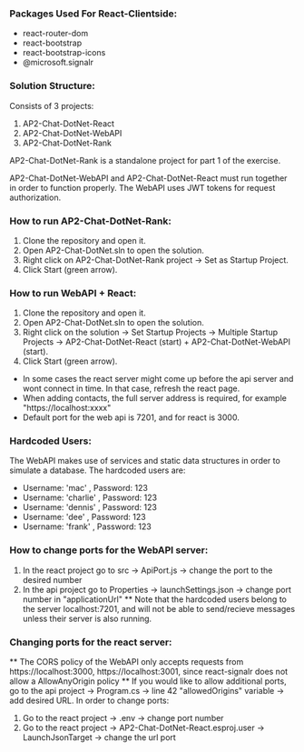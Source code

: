 ### Packages Used For React-Clientside:

- react-router-dom
- react-bootstrap
- react-bootstrap-icons
- @microsoft.signalr

### Solution Structure:

Consists of 3 projects:
1) AP2-Chat-DotNet-React
2) AP2-Chat-DotNet-WebAPI
3) AP2-Chat-DotNet-Rank

AP2-Chat-DotNet-Rank is a standalone project for part 1 of the exercise.

AP2-Chat-DotNet-WebAPI and AP2-Chat-DotNet-React must run together in order to function properly.
The WebAPI uses JWT tokens for request authorization.

### How to run AP2-Chat-DotNet-Rank:
1) Clone the repository and open it.
2) Open AP2-Chat-DotNet.sln to open the solution.
3) Right click on AP2-Chat-DotNet-Rank project -> Set as Startup Project.
4) Click Start (green arrow).

### How to run WebAPI + React:
1) Clone the repository and open it.
2) Open AP2-Chat-DotNet.sln to open the solution.
3) Right click on the solution -> Set Startup Projects -> Multiple Startup Projects -> AP2-Chat-DotNet-React (start) + AP2-Chat-DotNet-WebAPI (start).
4) Click Start (green arrow).
* In some cases the react server might come up before the api server and wont connect in time. In that case, refresh the react page.
* When adding contacts, the full server address is required, for example "https://localhost:xxxx"
* Default port for the web api is 7201, and for react is 3000.

### Hardcoded Users:
The WebAPI makes use of services and static data structures in order to simulate a database.
The hardcoded users are:
- Username: 'mac' , Password: 123
- Username: 'charlie' , Password: 123
- Username: 'dennis' , Password: 123
- Username: 'dee' , Password: 123
- Username: 'frank' , Password: 123

### How to change ports for the WebAPI server:
1) In the react project go to src -> ApiPort.js -> change the port to the desired number
2) In the api project go to Properties -> launchSettings.json -> change port number in "applicationUrl"
** Note that the hardcoded users belong to the server localhost:7201, and will not be able to send/recieve messages unless their server is also running.

### Changing ports for the react server:
** The CORS policy of the WebAPI only accepts requests from https://localhost:3000, https://localhost:3001, since react-signalr does not allow a AllowAnyOrigin policy **
If you would like to allow additional ports, go to the api project -> Program.cs -> line 42 "allowedOrigins" variable -> add desired URL.
In order to change ports:
1) Go to the react project -> .env -> change port number
2) Go to the react project -> AP2-Chat-DotNet-React.esproj.user -> LaunchJsonTarget -> change the url port